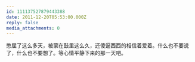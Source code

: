 ```yaml
---
id: 111137527879443388
date: 2011-12-20T05:53:00.000Z
reply: false
media_attachments: 0
---
```


憋屈了这么多天，被蒙在鼓里这么久，还傻逼西西的相信着爱着。什么也不要说了，什么也不要想了。等心情平静下来的那一天吧。 ​​​​

